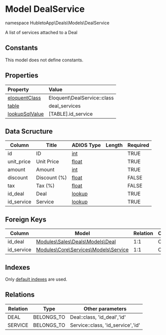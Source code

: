 # Model DealService

namespace HubletoApp\Deals\Models\DealService

A list of services attached to a Deal

## Constants

This model does not define constants.

## Properties

| Property                                                                                 | Value                       |
| :--------------------------------------------------------------------------------------- | :-------------------------- |
| [eloquentClass](https://docs.wai.blue/adios-framework/models/properties#eloquentClass)   | Eloquent\DealService::class |
| [table](https://docs.wai.blue/adios-framework/models/properties#table)                   | deal_services               |
| [lookupSqlValue](https://docs.wai.blue/adios-framework/models/properties#lookupSqlValue) | [TABLE].id_service          |

## Data Scructure

| Column     | Title        | ADIOS Type                                                               | Length | Required |
| ---------- | ------------ | ------------------------------------------------------------------------ | ------ | -------- |
| id         | ID           | [int](https://docs.wai.blue/adios-framework/models/attributes#int)       |        | TRUE     |
| unit_price | Unit Price   | [float](https://docs.wai.blue/adios-framework/models/attributes#float)   |        | TRUE     |
| amount     | Amount       | [int](https://docs.wai.blue/adios-framework/models/attributes#int)       |        | TRUE     |
| discount   | Discount (%) | [float](https://docs.wai.blue/adios-framework/models/attributes#float)   |        | FALSE    |
| tax        | Tax (%)      | [float](https://docs.wai.blue/adios-framework/models/attributes#float)   |        | FALSE    |
| id_deal    | Deal         | [lookup](https://docs.wai.blue/adios-framework/models/attributes#lookup) |        | TRUE     |
| id_service | Service      | [lookup](https://docs.wai.blue/adios-framework/models/attributes#lookup) |        | TRUE     |

## Foreign Keys

| Column     | Model                                                                         | Relation | OnUpdate | OnDelete |
| ---------- | ----------------------------------------------------------------------------- | -------- | -------- | -------- |
| id_deal    | [Modules\Sales\Deals\Models\Deal](deal)                                       | 1:1      | Cascade  | Restrict |
| id_service | [Modules\Core\Services\Models\Service](../../../core/services/models/service) | 1:1      | Cascade  | Restrict |

## Indexes

Only [default indexes](https://docs.wai.blue/adios-framework/default-indexes) are used.

## Relations

| Relation | Type       | Other parameters                  |
| -------- | ---------- | --------------------------------- |
| DEAL     | BELONGS_TO | Deal::class, 'id_deal','id'       |
| SERVICE  | BELONGS_TO | Service::class, 'id_service','id' |
